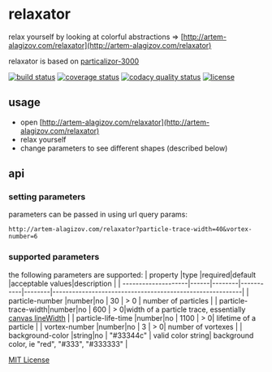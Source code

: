 # relaxator

relax yourself by looking at colorful abstractions => [http://artem-alagizov.com/relaxator](http://artem-alagizov.com/relaxator)

relaxator is based on [particalizor-3000](https://github.com/ArtemAlagizov/particalizor-3000)

[![build status][build badge]][BUILD_URL]
[![coverage status][coverage badge]][COVERAGE_URL]
[![codacy quality status][quality badge]][QUALITY_URL]
[![license][license badge]][LICENSE_URL]

## usage
* open [http://artem-alagizov.com/relaxator](http://artem-alagizov.com/relaxator)
* relax yourself
* change parameters to see different shapes (described below)

## api

### setting parameters
parameters can be passed in using url query params:
```http
http://artem-alagizov.com/relaxator?particle-trace-width=40&vortex-number=6
```

### supported parameters
the following parameters are supported:
| property            |type  |required|default    |acceptable values|description                                      |
| --------------------|------|--------|-----------|--------|----------------------------------------------------------|
| particle-number     |number|no      | 30        |  > 0   | number of particles                                      |
| particle-trace-width|number|no      | 600       |  > 0|width of a particle trace, essentially [canvas lineWidth](https://developer.mozilla.org/en-US/docs/Web/API/CanvasRenderingContext2D/lineWidth)                                 |
| particle-life-time  |number|no      | 1100      | > 0| lifetime of a particle                                       |
| vortex-number       |number|no      | 3         | > 0| number of vortexes                                           |
| background-color    |string|no      | "#33344c" | valid color string| background color, ie "red", "#333", "#333333" |


[MIT License](LICENSE_URL)

[LICENSE_URL]: https://github.com/ArtemAlagizov/relaxator/blob/master/LICENSE
[license badge]: https://img.shields.io/badge/license-MIT-blue.svg?style=flat-square&color=blue
[BUILD_URL]: https://travis-ci.org/ArtemAlagizov/relaxator
[build badge]: https://img.shields.io/travis/ArtemAlagizov/relaxator/master?style=flat-square
[COVERAGE_URL]: https://coveralls.io/github/ArtemAlagizov/relaxator?branch=master
[coverage badge]: https://img.shields.io/coveralls/github/ArtemAlagizov/relaxator.svg?style=flat-square&color=brightgreen
[QUALITY_URL]: https://www.codacy.com/manual/ArtemAlagizov/relaxator
[quality badge]: https://img.shields.io/codacy/grade/bc78b6ad64854bbebfa9da7c98943418?style=flat-square
